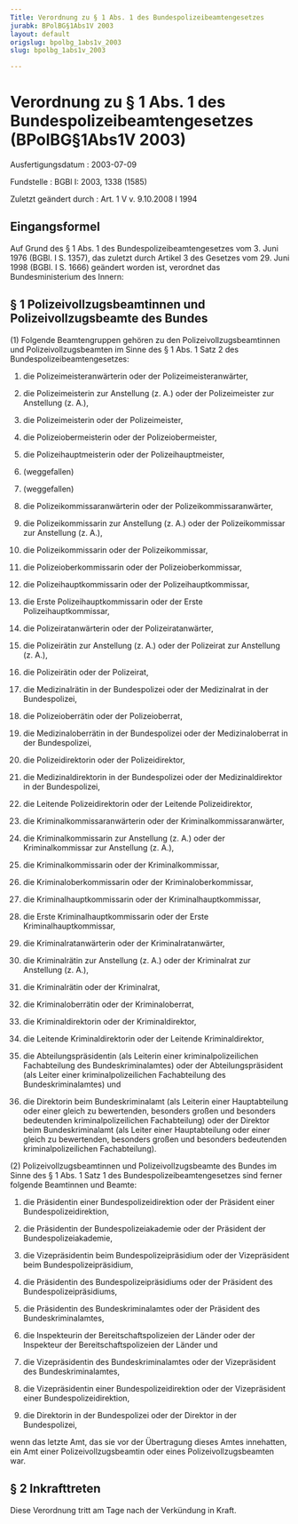 ```yaml
---
Title: Verordnung zu § 1 Abs. 1 des Bundespolizeibeamtengesetzes
jurabk: BPolBG§1Abs1V 2003
layout: default
origslug: bpolbg_1abs1v_2003
slug: bpolbg_1abs1v_2003

---
```


# Verordnung zu § 1 Abs. 1 des Bundespolizeibeamtengesetzes (BPolBG§1Abs1V 2003)

Ausfertigungsdatum
:   2003-07-09

Fundstelle
:   BGBl I: 2003, 1338 (1585)

Zuletzt geändert durch
:   Art. 1 V v. 9.10.2008 I 1994


## Eingangsformel

Auf Grund des § 1 Abs. 1 des Bundespolizeibeamtengesetzes vom 3. Juni 1976 (BGBl. I S. 1357), das zuletzt durch Artikel 3 des Gesetzes vom 29. Juni 1998 (BGBl. I S. 1666) geändert worden ist, verordnet das Bundesministerium des Innern:


## § 1 Polizeivollzugsbeamtinnen und Polizeivollzugsbeamte des Bundes

(1) Folgende Beamtengruppen gehören zu den Polizeivollzugsbeamtinnen und Polizeivollzugsbeamten im Sinne des § 1 Abs. 1 Satz 2 des Bundespolizeibeamtengesetzes:

1.  die Polizeimeisteranwärterin oder der Polizeimeisteranwärter,


2.  die Polizeimeisterin zur Anstellung (z. A.) oder der Polizeimeister zur Anstellung (z. A.),


3.  die Polizeimeisterin oder der Polizeimeister,


4.  die Polizeiobermeisterin oder der Polizeiobermeister,


5.  die Polizeihauptmeisterin oder der Polizeihauptmeister,


6.  (weggefallen)


7.  (weggefallen)


8.  die Polizeikommissaranwärterin oder der Polizeikommissaranwärter,


9.  die Polizeikommissarin zur Anstellung (z. A.) oder der Polizeikommissar zur Anstellung (z. A.),


10. die Polizeikommissarin oder der Polizeikommissar,


11. die Polizeioberkommissarin oder der Polizeioberkommissar,


12. die Polizeihauptkommissarin oder der Polizeihauptkommissar,


13. die Erste Polizeihauptkommissarin oder der Erste Polizeihauptkommissar,


14. die Polizeiratanwärterin oder der Polizeiratanwärter,


15. die Polizeirätin zur Anstellung (z. A.) oder der Polizeirat zur Anstellung (z. A.),


16. die Polizeirätin oder der Polizeirat,


17. die Medizinalrätin in der Bundespolizei oder der Medizinalrat in der Bundespolizei,


18. die Polizeioberrätin oder der Polizeioberrat,


19. die Medizinaloberrätin in der Bundespolizei oder der Medizinaloberrat in der Bundespolizei,


20. die Polizeidirektorin oder der Polizeidirektor,


21. die Medizinaldirektorin in der Bundespolizei oder der Medizinaldirektor in der Bundespolizei,


22. die Leitende Polizeidirektorin oder der Leitende Polizeidirektor,


23. die Kriminalkommissaranwärterin oder der Kriminalkommissaranwärter,


24. die Kriminalkommissarin zur Anstellung (z. A.) oder der Kriminalkommissar zur Anstellung (z. A.),


25. die Kriminalkommissarin oder der Kriminalkommissar,


26. die Kriminaloberkommissarin oder der Kriminaloberkommissar,


27. die Kriminalhauptkommissarin oder der Kriminalhauptkommissar,


28. die Erste Kriminalhauptkommissarin oder der Erste Kriminalhauptkommissar,


29. die Kriminalratanwärterin oder der Kriminalratanwärter,


30. die Kriminalrätin zur Anstellung (z. A.) oder der Kriminalrat zur Anstellung (z. A.),


31. die Kriminalrätin oder der Kriminalrat,


32. die Kriminaloberrätin oder der Kriminaloberrat,


33. die Kriminaldirektorin oder der Kriminaldirektor,


34. die Leitende Kriminaldirektorin oder der Leitende Kriminaldirektor,


35. die Abteilungspräsidentin (als Leiterin einer kriminalpolizeilichen Fachabteilung des Bundeskriminalamtes) oder der Abteilungspräsident (als Leiter einer kriminalpolizeilichen Fachabteilung des Bundeskriminalamtes) und


36. die Direktorin beim Bundeskriminalamt (als Leiterin einer Hauptabteilung oder einer gleich zu bewertenden, besonders großen und besonders bedeutenden kriminalpolizeilichen Fachabteilung) oder der Direktor beim Bundeskriminalamt (als Leiter einer Hauptabteilung oder einer gleich zu bewertenden, besonders großen und besonders bedeutenden kriminalpolizeilichen Fachabteilung).




(2) Polizeivollzugsbeamtinnen und Polizeivollzugsbeamte des Bundes im Sinne des § 1 Abs. 1 Satz 1 des Bundespolizeibeamtengesetzes sind ferner folgende Beamtinnen und Beamte:

1.  die Präsidentin einer Bundespolizeidirektion oder der Präsident einer Bundespolizeidirektion,


2.  die Präsidentin der Bundespolizeiakademie oder der Präsident der Bundespolizeiakademie,


3.  die Vizepräsidentin beim Bundespolizeipräsidium oder der Vizepräsident beim Bundespolizeipräsidium,


4.  die Präsidentin des Bundespolizeipräsidiums oder der Präsident des Bundespolizeipräsidiums,


5.  die Präsidentin des Bundeskriminalamtes oder der Präsident des Bundeskriminalamtes,


6.  die Inspekteurin der Bereitschaftspolizeien der Länder oder der Inspekteur der Bereitschaftspolizeien der Länder und


7.  die Vizepräsidentin des Bundeskriminalamtes oder der Vizepräsident des Bundeskriminalamtes,


8.  die Vizepräsidentin einer Bundespolizeidirektion oder der Vizepräsident einer Bundespolizeidirektion,


9.  die Direktorin in der Bundespolizei oder der Direktor in der Bundespolizei,



wenn das letzte Amt, das sie vor der Übertragung dieses Amtes innehatten, ein Amt einer Polizeivollzugsbeamtin oder eines Polizeivollzugsbeamten war.


## § 2 Inkrafttreten

Diese Verordnung tritt am Tage nach der Verkündung in Kraft.


